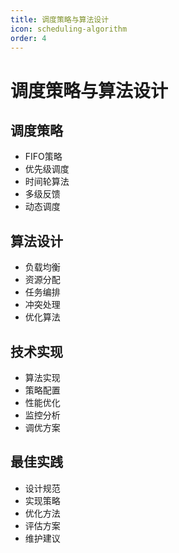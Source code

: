 ```yaml
---
title: 调度策略与算法设计
icon: scheduling-algorithm
order: 4
---
```


# 调度策略与算法设计

## 调度策略
- FIFO策略
- 优先级调度
- 时间轮算法
- 多级反馈
- 动态调度

## 算法设计
- 负载均衡
- 资源分配
- 任务编排
- 冲突处理
- 优化算法

## 技术实现
- 算法实现
- 策略配置
- 性能优化
- 监控分析
- 调优方案

## 最佳实践
- 设计规范
- 实现策略
- 优化方法
- 评估方案
- 维护建议
